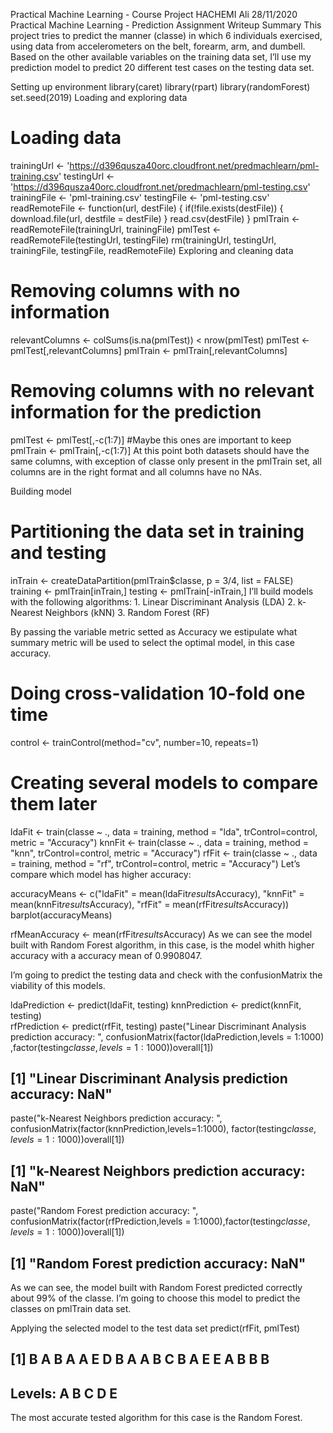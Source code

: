 Practical Machine Learning - Course Project
HACHEMI Ali
28/11/2020
Practical Machine Learning - Prediction Assignment Writeup
Summary
This project tries to predict the manner (classe) in which 6 individuals exercised, using data from accelerometers on the belt, forearm, arm, and dumbell. Based on the other available variables on the training data set, I’ll use my prediction model to predict 20 different test cases on the testing data set.

Setting up environment
library(caret)
library(rpart)
library(randomForest)
set.seed(2019)
Loading and exploring data
# Loading data
trainingUrl <- 'https://d396qusza40orc.cloudfront.net/predmachlearn/pml-training.csv'
testingUrl <- 'https://d396qusza40orc.cloudfront.net/predmachlearn/pml-testing.csv'
trainingFile <- 'pml-training.csv'
testingFile <- 'pml-testing.csv'
readRemoteFile <- function(url, destFile) {
  if(!file.exists(destFile)) {
    download.file(url, destfile = destFile)
  }
  read.csv(destFile)
}
pmlTrain <- readRemoteFile(trainingUrl, trainingFile)
pmlTest <- readRemoteFile(testingUrl, testingFile)
rm(trainingUrl, testingUrl, trainingFile, testingFile, readRemoteFile)
Exploring and cleaning data
# Removing columns with no information
relevantColumns <- colSums(is.na(pmlTest)) < nrow(pmlTest)
pmlTest <- pmlTest[,relevantColumns]
pmlTrain <- pmlTrain[,relevantColumns]
# Removing columns with no relevant information for the prediction
pmlTest <- pmlTest[,-c(1:7)] #Maybe this ones are important to keep
pmlTrain <- pmlTrain[,-c(1:7)]
At this point both datasets should have the same columns, with exception of classe only present in the pmlTrain set, all columns are in the right format and all columns have no NAs.

Building model
# Partitioning the data set in training and testing
inTrain <- createDataPartition(pmlTrain$classe, p = 3/4, list = FALSE)
training <- pmlTrain[inTrain,]
testing <- pmlTrain[-inTrain,]
I’ll build models with the following algorithms: 1. Linear Discriminant Analysis (LDA) 2. k-Nearest Neighbors (kNN) 3. Random Forest (RF)

By passing the variable metric setted as Accuracy we estipulate what summary metric will be used to select the optimal model, in this case accuracy.

# Doing cross-validation 10-fold one time
control <- trainControl(method="cv", number=10, repeats=1)
# Creating several models to compare them later
ldaFit <- train(classe ~ ., data = training, method = "lda", trControl=control, metric = "Accuracy")
knnFit <- train(classe ~ ., data = training, method = "knn", trControl=control, metric = "Accuracy")
rfFit <- train(classe ~ ., data = training, method = "rf", trControl=control, metric = "Accuracy")
Let’s compare which model has higher accuracy:

accuracyMeans <- c("ldaFit" = mean(ldaFit$results$Accuracy), "knnFit" = mean(knnFit$results$Accuracy),
                  "rfFit" = mean(rfFit$results$Accuracy))
barplot(accuracyMeans)


rfMeanAccuracy <- mean(rfFit$results$Accuracy) 
As we can see the model built with Random Forest algorithm, in this case, is the model whith higher accuracy with a accuracy mean of 0.9908047.

I’m going to predict the testing data and check with the confusionMatrix the viability of this models.

ldaPrediction <- predict(ldaFit, testing)
knnPrediction <- predict(knnFit, testing)    
rfPrediction <- predict(rfFit, testing)
paste("Linear Discriminant Analysis prediction accuracy: ", confusionMatrix(factor(ldaPrediction,levels = 1:1000) ,factor(testing$classe,levels = 1:1000) )$overall[1])
## [1] "Linear Discriminant Analysis prediction accuracy:  NaN"
paste("k-Nearest Neighbors prediction accuracy: ", confusionMatrix(factor(knnPrediction,levels=1:1000), factor(testing$classe,levels = 1:1000))$overall[1])
## [1] "k-Nearest Neighbors prediction accuracy:  NaN"
paste("Random Forest prediction accuracy: ", confusionMatrix(factor(rfPrediction,levels = 1:1000),factor(testing$classe,levels = 1:1000))$overall[1])
## [1] "Random Forest prediction accuracy:  NaN"
As we can see, the model built with Random Forest predicted correctly about 99% of the classe. I’m going to choose this model to predict the classes on pmlTrain data set.

Applying the selected model to the test data set
predict(rfFit, pmlTest)
##  [1] B A B A A E D B A A B C B A E E A B B B
## Levels: A B C D E
The most accurate tested algorithm for this case is the Random Forest.
